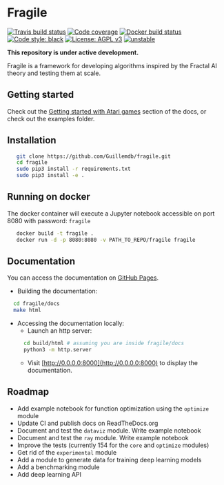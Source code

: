 # Fragile
[![Travis build status](https://travis-ci.org/guillemdb/fragile.svg)](https://travis-ci.org/guillemdb/fragile)
[![Code coverage](https://codecov.io/github/guillemdb/fragile/coverage.svg)](https://codecov.io/github/guillemdb/fragile)
[![Docker build status](https://img.shields.io/docker/build/guillemdb/fragile.svg)](https://hub.docker.com/r/guillemdb/fragile)
[![Code style: black](https://img.shields.io/badge/code%20style-black-000000.svg)](https://github.com/ambv/black)
[![License: AGPL v3](https://img.shields.io/badge/License-AGPL%20v3-blue.svg)](https://www.gnu.org/licenses/agpl-3.0)
[![unstable](http://badges.github.io/stability-badges/dist/unstable.svg)](http://github.com/badges/stability-badges)

**This repository is under active development.**

Fragile is a framework for developing algorithms inspired by the Fractal AI theory and testing them at scale.

## Getting started 

Check out the [Getting started with Atari games](https://guillemdb.github.io/fragile/resources/getting_started.html) 
section of the docs, or check out the examples folder.

## Installation
```bash
   git clone https://github.com/Guillemdb/fragile.git
   cd fragile
   sudo pip3 install -r requirements.txt
   sudo pip3 install -e .
```

## Running on docker
The docker container will execute a Jupyter notebook accessible on port 8080 with password: `fragile`

```bash
   docker build -t fragile .
   docker run -d -p 8080:8080 -v PATH_TO_REPO/fragile fragile 
```

## Documentation

You can access the documentation on [GitHub Pages](https://guillemdb.github.io/fragile/).

* Building the documentation:
    
```bash
  cd fragile/docs
  make html
``` 

* Accessing the documentation locally:
    - Launch an http server:
    ```bash
      cd build/html # assuming you are inside fragile/docs
      python3 -m http.server      
    ```
    - Visit [http://0.0.0.0:8000](http://0.0.0.0:8000) to display the documentation.
    
## Roadmap

- Add example notebook for function optimization using the `optimize` module
- Update CI and publish docs on ReadTheDocs.org
- Document and test the `dataviz` module. Write example notebook
- Document and test the `ray` module. Write example notebook
- Improve the tests (currently 154 for the `core` and `optimize` modules)
- Get rid of the `experimental` module
- Add a module to generate data for training deep learning models
- Add a benchmarking module
- Add deep learning API